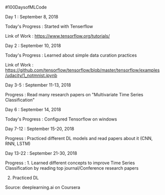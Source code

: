 #100DaysofMLCode

Day 1 : September 8, 2018

Today's Progress : Started with Tenserflow

Link of Work : https://www.tensorflow.org/tutorials/  

Day 2 : September 10, 2018

Today's Progress : Learned about simple data curation practices

Link of Work : https://github.com/tensorflow/tensorflow/blob/master/tensorflow/examples/udacity/1_notmnist.ipynb

Day 3-5 : September 11-13, 2018

Progress : Read many research papers on "Multivariate Time Series Classification"

Day 6 : September 14, 2018

Today's Progress : Configured Tensorflow on windows

Day 7-12 : September 15-20, 2018

Progress : Practiced different DL models and read papers about it (CNN, RNN, LSTM)

Day 13-22 : September 21-30, 2018

Progress : 1. Learned different concepts to improve Time Series Classification by reading top journal/Conference research papers

2. Practiced DL

Source: deeplearning.ai on Coursera
